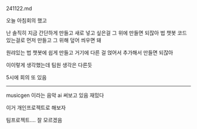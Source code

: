 241122.md


오늘 아침회의 했고

난 솔직히
지금 간단하게 만들고 새로 넣고 싶은걸 그 위에 만들면 되잖아
법 챗봇 코드 있는걸로 먼저 만들고 그 위해 덮어 씌우면 돼


원랴있는 법 챗봇에 쉽게 만들고 거기에 다른 걸 얹어서 추가해서 만들면 되잖아 

이이렇게 생각했는데 팀원 생각은 다른듯

5시에 회의 또 있음


-------
musicgen 이라는 음악 ai 써보고 있음 
재밌다

이거 개인프로젝트로 해보자


팀프로젝트....
 잘 모르겠음
 